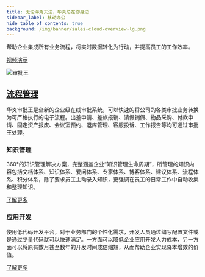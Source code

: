 ```yaml
---
title: 无论海角天边，华炎总在你身边
sidebar_label: 移动办公
hide_table_of_contents: true
background: /img/banner/sales-cloud-overview-lg.png
---
```


帮助企业集成所有业务流程，将实时数据转化为行动，并提高员工的工作效率。

<a class="button button--primary" href="http://oss.steedos.com/videos/case/%E5%A6%82%E4%BD%95%E9%85%8D%E7%BD%AE%E8%AF%B7%E5%81%87%E6%B5%81%E7%A8%8B.mp4" target="_blank">
视频演示
</a>

![审批王](/assets/products/workflow.png)

## [流程管理](./workflow)

华炎审批王是全新的企业级在线审批系统，可以快速的将公司的各类审批业务转换为可严格执行的电子流程。出差申请、差旅报销、请假销假、物品采购、付款申请、固定资产报废、会议室预约、退库管理、客服投诉、工作报告等均可通过审批王处理。



<div class="card-demo">
    <div class="card">
        <div class="card__header">
        <h3>知识管理</h3>
        </div>
        <div class="card__body">
        <p>
            360°的知识管理解决方案，完整涵盖企业“知识管理生命周期”，所管理的知识内容包括文档体系、知识体系、爱问体系、专家体系、博客体系、建议体系、流程体系、积分体系，除了要求员工主动录入知识，更强调在员工的日常工作中自动收集和整理知识。
        </p>
        </div>
        <div class="card__footer">
        <a class="button button--secondary button--block" href="./knowledge">
                了解更多
            </a>
        </div>
    </div>
</div>


<div class="card-demo">
    <div class="card">
        <div class="card__header">
        <h3>应用开发</h3>
        </div>
        <div class="card__body">
        <p>
            使用低代码开发平台，对于业务部门的个性化需求，开发人员通过编写配置文件或是通过少量代码就可以快速满足。一方面可以降低企业应用开发人力成本，另一方面可以将原有数月甚至数年的开发时间成倍缩短，从而帮助企业实现降本增效的价值。
        </p>
        </div>
        <div class="card__footer">
        <a class="button button--secondary button--block" href="./developer">
                了解更多
            </a>
        </div>
    </div>
</div>

